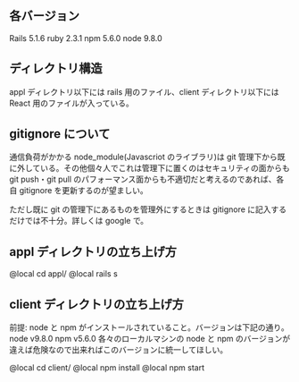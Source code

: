 ## 各バージョン

Rails 5.1.6
ruby 2.3.1
npm 5.6.0
node 9.8.0

## ディレクトリ構造

appl ディレクトリ以下には rails 用のファイル、client ディレクトリ以下には React 用のファイルが入っている。

## gitignore について

通信負荷がかかる node_module(Javascriot のライブラリ)は git 管理下から既に外している。その他個々人でこれは管理下に置くのはセキュリティの面からも git push・git pull のパフォーマンス面からも不適切だと考えるのであれば、各自 gitignore を更新するのが望ましい。

ただし既に git の管理下にあるものを管理外にするときは gitignore に記入するだけでは不十分。詳しくは google で。

## appl ディレクトリの立ち上げ方

@local cd appl/
@local rails s

## client ディレクトリの立ち上げ方

前提:
node と npm がインストールされていること。バージョンは下記の通り。
node v9.8.0
npm v5.6.0
各々のローカルマシンの node と npm のバージョンが違えば危険なので出来ればこのバージョンに統一してほしい。

@local cd client/
@local npm install
@local npm start
